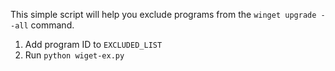 This simple script will help you exclude programs from the `winget upgrade --all` command.

1. Add program ID to `EXCLUDED_LIST`
2. Run `python wiget-ex.py`
